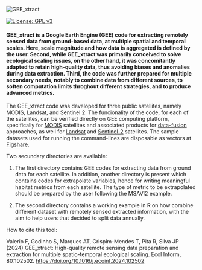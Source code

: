![GEE_xtract](https://user-images.githubusercontent.com/24545206/189917216-d955b4c4-160d-4d9d-ad6e-89357ff64f76.png)

[![License: GPL v3](https://img.shields.io/badge/License-GPLv3-blue.svg)](https://www.gnu.org/licenses/gpl-3.0)

#### GEE_xtract is a Google Earth Engine (GEE) code for extracting remotely sensed data from ground-based data, at multiple spatial and temporal scales. Here, scale magnitude and how data is aggregated is defined by the user. Second, while GEE_xtract was primarily conceived to solve ecological scaling issues, on the other hand, it was concomitantly adapted to retain high-quality data, thus avoiding biases and anomalies during data extraction. Third, the code was further prepared for multiple secondary needs, notably to combine data from different sources, to soften computation limits throghout different strategies, and to produce advanced metrics.

The GEE_xtract code was developed for three public satellites, namely MODIS, Landsat, and Sentinel 2.
The funcionality of the code, for each of the satellites, can be verified directly on GEE computing platform, specifically for [MODIS](https://code.earthengine.google.com/?scriptPath=users%2Fvaleriofrank%2FGEE_xtract%3AExtract_Points_MODIS) satellites and associated products for [data-fusion](https://code.earthengine.google.com/?scriptPath=users%2Fvaleriofrank%2FGEE_xtract%3AExtract_Points_MODIS_For_Data_Fusion) approaches, as well for [Landsat](https://code.earthengine.google.com/?scriptPath=users%2Fvaleriofrank%2FGEE_xtract%3AExtract_Points_Landsat) and [Sentinel-2](https://code.earthengine.google.com/?scriptPath=users%2Fvaleriofrank%2FGEE_xtract%3AExtract_Points_Sentinel) satellites. The sample datasets used for running the command-lines are disposable as vectors at [Figshare](https://figshare.com/articles/dataset/Annual_Ground_Observations_and_Study_Area/21641564).

Two secundary directories are available:

1. The first directory contains GEE codes for extracting data from ground data for each satellite. In addition, another directory is present which contains codes for extrapolate variables, hence for writing meaningful habitat metrics from each satellite. The type of metric to be extrapolated should be prepared by the user following the MSAVI2 example.

2. The second directory contains a working example in R on how combine different dataset with remotely sensed extracted information, with the aim to help users that decided to split data annually.


How to cite this tool:

Valerio F, Godinho S, Marques AT, Crispim-Mendes T, Pita R, Silva JP (2024) GEE_xtract: High-quality remote sensing data preparation and extraction for multiple spatio-temporal ecological scaling. Ecol Inform, 80:102502. https://doi.org/10.1016/j.ecoinf.2024.102502
